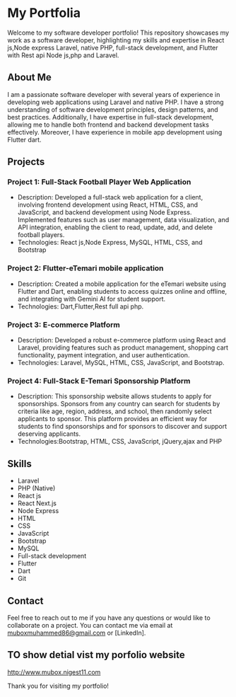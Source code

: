 # My Portfolia

Welcome to my software developer portfolio! This repository showcases my work as a software developer, highlighting my skills and expertise in React js,Node express Laravel, native PHP, full-stack development, and Flutter with Rest api Node js,php and Laravel.

## About Me

I am a passionate software developer with several years of experience in developing web applications using Laravel and native PHP. I have a strong understanding of software development principles, design patterns, and best practices. Additionally, I have expertise in full-stack development, allowing me to handle both frontend and backend development tasks effectively. Moreover, I have experience in mobile app development using Flutter dart.

## Projects

### Project 1:  Full-Stack Football Player Web Application
- Description: Developed a full-stack web application for a client, involving frontend development using React, HTML, CSS, and JavaScript, and backend development using Node Express. Implemented features such as user management, data visualization, and API integration, enabling the client to read, update, add, and delete football players.
- Technologies: React js,Node Express, MySQL, HTML, CSS, and Bootstrap

### Project 2: Flutter-eTemari mobile application
- Description:  Created a mobile application for the eTemari website using Flutter and Dart, enabling students to access quizzes online and offline, and integrating with Gemini AI for student support.
- Technologies: Dart,Flutter,Rest full api php.

### Project 3: E-commerce Platform
- Description: Developed a robust e-commerce platform using React and Laravel, providing features such as product management, shopping cart functionality, payment integration, and user authentication.
- Technologies: Laravel, MySQL, HTML, CSS, JavaScript, and Bootstrap.
  
### Project 4: Full-Stack E-Temari Sponsorship Platform
- Description: This sponsorship website allows students to apply for sponsorships. Sponsors from any country can search for students by criteria like age, region, address, and school, then randomly select applicants to sponsor. This platform provides an efficient way for students to find sponsorships and for sponsors to discover and support deserving applicants.
- Technologies:Bootstrap, HTML, CSS, JavaScript, jQuery,ajax and PHP

## Skills

- Laravel
- PHP (Native)
- React js
- React Next.js
- Node Express
- HTML
- CSS
- JavaScript
- Bootstrap
- MySQL
- Full-stack development
- Flutter
- Dart
- Git

## Contact

Feel free to reach out to me if you have any questions or would like to collaborate on a project. You can contact me via email at [muboxmuhammed86@gmail.com](mubemuhammed0985@gmail.com) or  [LinkedIn].

## TO show detial vist my porfolio website
http://www.mubox.nigest11.com
 
Thank you for visiting my portfolio!
